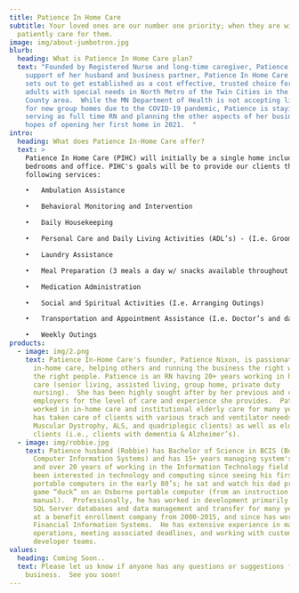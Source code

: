 ```yaml
---
title: Patience In Home Care
subtitle: Your loved ones are our number one priority; when they are with us, we
  patiently care for them.
image: img/about-jumbotron.jpg
blurb:
  heading: What is Patience In Home Care plan?
  text: "Founded by Registered Nurse and long-time caregiver, Patience, with the
    support of her husband and business partner, Patience In Home Care (PIHC)
    sets out to get established as a cost effective, trusted choice for housing
    adults with special needs in North Metro of the Twin Cities in the Anoka
    County area.  While the MN Department of Health is not accepting licenses
    for new group homes due to the COVID-19 pandemic, Patience is staying busy
    serving as full time RN and planning the other aspects of her business in
    hopes of opening her first home in 2021.  "
intro:
  heading: What does Patience In-Home Care offer?
  text: >
    Patience In Home Care (PIHC) will initially be a single home including four
    bedrooms and office. PIHC's goals will be to provide our clients the
    following services:

    •	Ambulation Assistance

    •	Behavioral Monitoring and Intervention

    •	Daily Housekeeping

    •	Personal Care and Daily Living Activities (ADL’s) - (I.e. Grooming)

    •	Laundry Assistance

    •	Meal Preparation (3 meals a day w/ snacks available throughout day)

    •	Medication Administration

    •	Social and Spiritual Activities (I.e. Arranging Outings)

    •	Transportation and Appointment Assistance (I.e. Doctor’s and day program appointments)

    •	Weekly Outings
products:
  - image: img/2.png
    text: Patience In-Home Care's founder, Patience Nixon, is passionate about
      in-home care, helping others and running the business the right way with
      the right people. Patience is an RN having 20+ years working in health
      care (senior living, assisted living, group home, private duty
      nursing).  She has been highly sought after by her previous and current
      employers for the level of care and experience she provides.  Patience has
      worked in in-home care and institutional elderly care for many years and
      has taken care of clients with various trach and ventilator needs (i.e.,
      Muscular Dystrophy, ALS, and quadriplegic clients) as well as elderly
      clients (i.e., clients with dementia & Alzheimer’s).
  - image: img/robbie.jpg
    text: Patience husband (Robbie) has Bachelor of Science in BCIS (Business
      Computer Information Systems) and has 15+ years managing system's teams
      and over 20 years of working in the Information Technology field.  He’s
      been interested in technology and computing since seeing his first
      portable computers in the early 80’s; he sat and watch his dad program the
      game “duck” on an Osborne portable computer (from an instruction
      manual).  Professionally, he has worked in development primarily with MS
      SQL Server databases and data management and transfer for many years both
      at a benefit enrollment company from 2000-2015, and since has worked in
      Financial Information Systems.  He has extensive experience in managing
      operations, meeting associated deadlines, and working with customers and
      developer teams.
values:
  heading: Coming Soon..
  text: Please let us know if anyone has any questions or suggestions for our new
    business.  See you soon!
---
```

